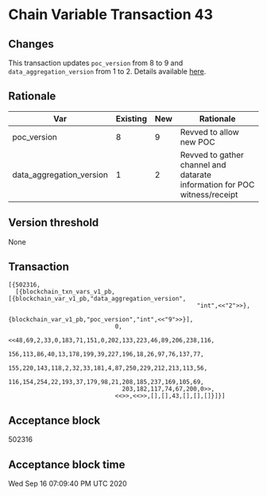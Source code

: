 # Chain Variable Transaction 43

## Changes

This transaction updates `poc_version` from 8 to 9 and `data_aggregation_version` from 1 to 2.
Details available [here](https://engineering.helium.com/2020/09/15/major-blockchain-release-multisig-and-poc-v9.html).


## Rationale

| Var                       	| Existing  	| New 	| Rationale                                                                  	|
|---------------------------	|-----------	|-----	|----------------------------------------------------------------------------	|
| poc_version                 	| 8         	| 9  	| Revved to allow new POC                                                       |
| data_aggregation_version     	| 1         	| 2  	| Revved to gather channel and datarate information for POC witness/receipt     |


## Version threshold

None

## Transaction

```
[{502316,
  [{blockchain_txn_vars_v1_pb,[{blockchain_var_v1_pb,"data_aggregation_version",
                                                     "int",<<"2">>},
                               {blockchain_var_v1_pb,"poc_version","int",<<"9">>}],
                              0,
                              <<48,69,2,33,0,183,71,151,0,202,133,223,46,89,206,238,116,
                                156,113,86,40,13,178,199,39,227,196,18,26,97,76,137,77,
                                155,220,143,118,2,32,33,181,4,87,250,229,212,213,113,56,
                                116,154,254,22,193,37,179,98,21,208,185,237,169,105,69,
                                203,182,117,74,67,200,0>>,
                              <<>>,<<>>,[],[],43,[],[],[]}]}]
```

## Acceptance block

502316

## Acceptance block time

Wed Sep 16 07:09:40 PM UTC 2020